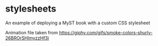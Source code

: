 # stylesheets
An example of deploying a MyST book with a custom CSS stylesheet

Animation file taken from https://giphy.com/gifs/smoke-colors-shurly-26BROrSHlmyzzHf3i

